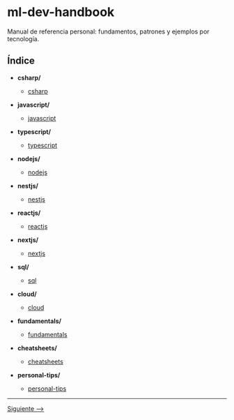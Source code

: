 # ml-dev-handbook

Manual de referencia personal: fundamentos, patrones y ejemplos por tecnología.

## Índice

- **csharp/**

  - [csharp](./csharp/README.md)

- **javascript/**

  - [javascript](./javascript/README.md)

- **typescript/**

  - [typescript](./typescript/README.md)

- **nodejs/**

  - [nodejs](./nodejs/README.md)

- **nestjs/**

  - [nestjs](./nestjs/README.md)

- **reactjs/**

  - [reactjs](./reactjs/README.md)

- **nextjs/**

  - [nextjs](./nextjs/README.md)

- **sql/**

  - [sql](./sql/README.md)

- **cloud/**

  - [cloud](./cloud/README.md)

- **fundamentals/**

  - [fundamentals](./fundamentals/README.md)

- **cheatsheets/**

  - [cheatsheets](./cheatsheets/README.md)

- **personal-tips/**

  - [personal-tips](./personal-tips/README.md)

---

[Siguiente ⟶](./csharp/README.md)
